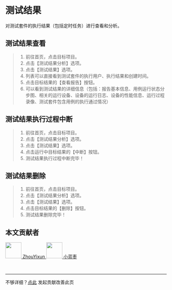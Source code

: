 # 测试结果
对测试套件的执行结果（包括定时任务）进行查看和分析。

## 测试结果查看

> 1. 前往首页，点击目标项目。
> 2. 点击【测试结果分析】选项。
> 3. 点击【测试结果】选项。
> 4. 列表可以直接看到测试套件的执行用户、执行结果和创建时间。
> 5. 点击目标结果的【查看报告】按钮。
> 6. 可以看到测试结果的详细信息（包括：报告基本信息、用例运行状态分步图、相关的运行设备、设备的运行日志、设备的性能信息、运行过程录像、测试套件包含用例的执行通过情况）

## 测试结果执行过程中断

> 1. 前往首页，点击目标项目。
> 2. 点击【测试结果分析】选项。
> 3. 点击【测试结果】选项。
> 4. 点击运行中目标结果的【中断】按钮。
> 5. 测试结果执行过程中断完毕！

## 测试结果删除

> 1. 前往首页，点击目标项目。
> 2. 点击【测试结果分析】选项。
> 3. 点击【测试结果】选项。
> 4. 点击目标结果的【删除】按钮。
> 5. 测试结果删除完毕！

## 本文贡献者
<div class="cont">
<a href="https://github.com/ZhouYixun" target="_blank">
<img src="https://avatars.githubusercontent.com/u/56339314?v=4" width="50"/>
<span>ZhouYixun</span>
</a>
<a href="https://gitee.com/xlanzao" target="_blank">
<img src="https://portrait.gitee.com/uploads/avatars/user/3670/11010724_xlanzao_1653205908.png!avatar100" width="50"/>
<span>小蓝枣</span>
</a>
</div>


&nbsp;
&nbsp;
***
不够详细？[点此](https://github.com/SonicCloudOrg/sonic-offical-website/edit/main/src/markdown/doc/doc-result.md) 发起贡献改善此页